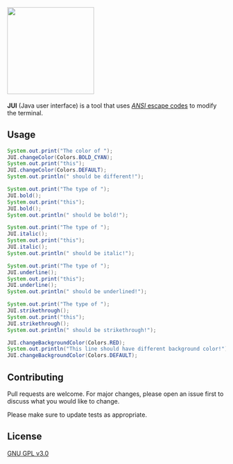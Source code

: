 <img src="https://i.ibb.co/7vNYZy5/New-Project-4.png" width="200"> <br>
---
**JUI** (Java user interface) is a tool that uses [*ANSI* escape codes](https://en.wikipedia.org/wiki/ANSI_escape_code) to modify the terminal.
## Usage
```Java
System.out.print("The color of ");
JUI.changeColor(Colors.BOLD_CYAN);
System.out.print("this");
JUI.changeColor(Colors.DEFAULT);
System.out.println(" should be different!");

System.out.print("The type of ");
JUI.bold();
System.out.print("this");
JUI.bold();
System.out.println(" should be bold!");

System.out.print("The type of ");
JUI.italic();
System.out.print("this");
JUI.italic();
System.out.println(" should be italic!");

System.out.print("The type of ");
JUI.underline();
System.out.print("this");
JUI.underline();
System.out.println(" should be underlined!");

System.out.print("The type of ");
JUI.strikethrough();
System.out.print("this");
JUI.strikethrough();
System.out.println(" should be strikethrough!");

JUI.changeBackgroundColor(Colors.RED);
System.out.println("This line should have different background color!");
JUI.changeBackgroundColor(Colors.DEFAULT);
```
## Contributing
Pull requests are welcome. For major changes, please open an issue first to discuss what you would like to change.

Please make sure to update tests as appropriate.

## License
[GNU GPL v3.0](https://choosealicense.com/licenses/agpl-3.0/)